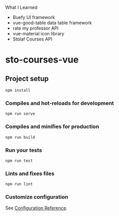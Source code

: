 What I Learned
  - Buefy UI framework
  - vue-good-table data table framework
  - rate my professor API
  - vue-material icon library
  - Stolaf Courses API

# sto-courses-vue

## Project setup
```
npm install
```

### Compiles and hot-reloads for development
```
npm run serve
```

### Compiles and minifies for production
```
npm run build
```

### Run your tests
```
npm run test
```

### Lints and fixes files
```
npm run lint
```

### Customize configuration
See [Configuration Reference](https://cli.vuejs.org/config/).
